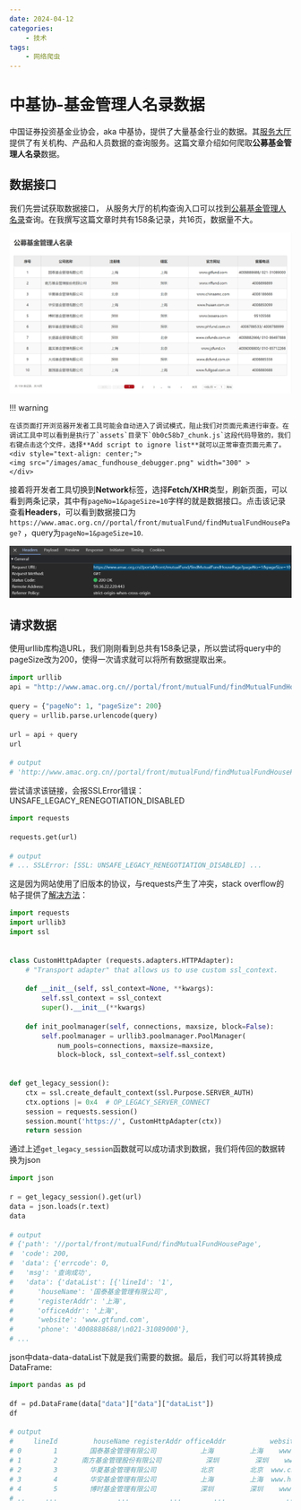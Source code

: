 ```yaml
---
date: 2024-04-12
categories:
    - 技术
tags:
    - 网络爬虫
---
```


# 中基协-基金管理人名录数据
中国证券投资基金业协会，aka 中基协，提供了大量基金行业的数据。其<a href="https://www.amac.org.cn/fwdt/wyc/jgcprycx/jgcx/" target="_blank">服务大厅</a>提供了有关机构、产品和人员数据的查询服务。这篇文章介绍如何爬取**公募基金管理人名录**数据。

<!-- more -->

## 数据接口
我们先尝试获取数据接口， 从服务大厅的机构查询入口可以找到<a href="https://www.amac.org.cn/fwdt/wyc/jgcprycx/jgcx/gmjjglrml/" target="_blank">公募基金管理人名录</a>查询。在我撰写这篇文章时共有158条记录，共16页，数据量不大。

<div style="text-align: center;">
<img src="/images/amac_fundhouse.png" width="650" >
</div>

!!! warning
    
    在该页面打开浏览器开发者工具可能会自动进入了调试模式，阻止我们对页面元素进行审查。在调试工具中可以看到是执行了`assets`目录下`0b0c58b7_chunk.js`这段代码导致的，我们右键点击这个文件，选择**Add script to ignore list**就可以正常审查页面元素了。
    <div style="text-align: center;">
    <img src="/images/amac_fundhouse_debugger.png" width="300" >
    </div>

接着将开发者工具切换到**Network**标签，选择**Fetch/XHR**类型，刷新页面，可以看到两条记录，其中有`pageNo=1&pageSize=10`字样的就是数据接口。点击该记录查看**Headers**，可以看到数据接口为`https://www.amac.org.cn//portal/front/mutualFund/findMutualFundHousePage?` ，query为`pageNo=1&pageSize=10`.
<div style="text-align: center;">
<img src="/images/amac_fundhouse_api.png" width="650" >
</div>

## 请求数据
使用urllib库构造URL，我们刚刚看到总共有158条记录，所以尝试将query中的pageSize改为200，使得一次请求就可以将所有数据提取出来。

```python
import urllib
api = "http://www.amac.org.cn//portal/front/mutualFund/findMutualFundHousePage?"

query = {"pageNo": 1, "pageSize": 200}
query = urllib.parse.urlencode(query)

url = api + query
url

# output
# 'http://www.amac.org.cn//portal/front/mutualFund/findMutualFundHousePage?pageNo=1&pageSize=200'
```

尝试请求该链接，会报SSLError错误：UNSAFE_LEGACY_RENEGOTIATION_DISABLED

```python
import requests

requests.get(url)

# output
# ... SSLError: [SSL: UNSAFE_LEGACY_RENEGOTIATION_DISABLED] ...
```

这是因为网站使用了旧版本的协议，与requests产生了冲突，stack overflow的帖子提供了<a href="https://stackoverflow.com/a/73519818/15903747" target="_blank">解决方法</a>：

```python
import requests
import urllib3
import ssl


class CustomHttpAdapter (requests.adapters.HTTPAdapter):
    # "Transport adapter" that allows us to use custom ssl_context.

    def __init__(self, ssl_context=None, **kwargs):
        self.ssl_context = ssl_context
        super().__init__(**kwargs)

    def init_poolmanager(self, connections, maxsize, block=False):
        self.poolmanager = urllib3.poolmanager.PoolManager(
            num_pools=connections, maxsize=maxsize,
            block=block, ssl_context=self.ssl_context)


def get_legacy_session():
    ctx = ssl.create_default_context(ssl.Purpose.SERVER_AUTH)
    ctx.options |= 0x4  # OP_LEGACY_SERVER_CONNECT
    session = requests.session()
    session.mount('https://', CustomHttpAdapter(ctx))
    return session

```

通过上述`get_legacy_session`函数就可以成功请求到数据，我们将传回的数据转换为json

```python
import json

r = get_legacy_session().get(url)
data = json.loads(r.text)
data

# output
# {'path': '//portal/front/mutualFund/findMutualFundHousePage',
#  'code': 200,
#  'data': {'errcode': 0,
#   'msg': '查询成功',
#   'data': {'dataList': [{'lineId': '1',
#      'houseName': '国泰基金管理有限公司',
#      'registerAddr': '上海',
#      'officeAddr': '上海',
#      'website': 'www.gtfund.com',
#      'phone': '4008888688/\n021-31089000'},
# ...
```

json中data-data-dataList下就是我们需要的数据。最后，我们可以将其转换成DataFrame:

```python
import pandas as pd

df = pd.DataFrame(data["data"]["data"]["dataList"])
df

# output
#     lineId         houseName registerAddr officeAddr           website  \
# 0        1        国泰基金管理有限公司           上海         上海    www.gtfund.com   
# 1        2      南方基金管理股份有限公司           深圳         深圳    www.nffund.com   
# 2        3        华夏基金管理有限公司           北京         北京  www.chinaamc.com   
# 3        4        华安基金管理有限公司           上海         上海  www.huaan.com.cn   
# 4        5        博时基金管理有限公司           深圳         深圳    www.bosera.com   
# ..     ...               ...          ...        ...               ...
```

